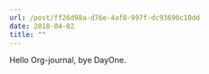 ```yaml
---
url: /post/ff26d98a-d76e-4af8-997f-dc93690c10dd
date: 2018-04-02
title: ""
---
```


Hello Org-journal, bye DayOne. 
